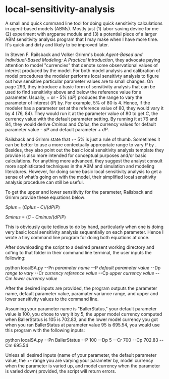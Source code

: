 local-sensitivity-analysis
==========================

A small and quick command line tool for doing quick sensitivity calculations in agent-based models (ABMs). Mostly just (1) labor-saving device for me (2) experiment with argparse module and (3) a potential piece of a larger ABM sensitivity analysis program that I may make when I have more time. It's quick and dirty and likely to be improved later.

In Steven F. Railsback and Volker Grimm's book *Agent-Based and Individual-Based Modeling: A Practical Introduction*, they advocate paying attention to model "currencies" that denote some observational values of interest produced by the model. For both model analysis and calibration of model procedures the modeler performs local sensitivty analysis to figure out how sensitive particular parameter values are to small changes. On page 293, they introduce a basic form of sensitivity analysis that can be used to find sensitivity above and below the reference value for a parameter. Usually, + or - 5% (*dP*) produces the range to vary the parameter of interest (*P*) by. For example, 5% of 80 is 4. Hence, if the modeler has a parameter set at the reference value of 80, they would vary it by 4 (76, 84). They would run it at the parameter value of 80 to get *C*, the currency value with the default parameter setting. By running it at 76 and 84, they would derive *Cminus* and *Cplus*, the currency values for default parameter value - *dP* and default parameter + *dP*.

Railsback and Grimm state that +- 5% is just a rule of thumb. Sometimes it can be better to use a more contextually appropriate range to vary *P* by . Besides, they also point out the basic local sensitivity analysis template they provide is also more intended for conceptual purposes and/or basic calculations. For anything more advanced, they suggest the analyst consult more sophisticated techniques in the ABM and simulation and modeling literatures. However, for doing some basic local sensitivity analysis to get a sense of what's going on with the model, their simplified local sensitivity analysis procedure can still be useful. 

To get the upper and lower sensitivity for the parameter, Railsback and Grimm provide these equations below:

*Splus* = (*Cplus* - *C*)/(*dP*/*P*)
 
*Sminus* = (*C* - *Cminus*/(*dP*/*P*)
 
This is obviously quite tedious to do by hand, particularly when one is doing very basic local sensitivity analysis sequentially on each parameter. Hence I wrote a tiny command line program for doing both equations at once. 

After downloading the script to a desired present working directory and cd'ing to that folder in their command line terminal, the user inputs the following:

python localSA.py --Pn *parameter name* --P *default parameter value* --Dp *range to vary* --Cr *currency reference value* --Cp *upper currency value* --Cm *lower currency value*

After the desired inputs are provided, the program outputs the parameter name, default parameter value, paramater variance range, and upper and lower sensitivity values to the command line. 

Assuming your parameter name is "BallerStatus," your default parameter value is 100, you chose to vary it by 5, the upper model currency computed when BallerStatus is 105 is 702.83, and the lower model currency you got when you ran BallerStatus at parameter value 95 is 695.54, you would use this program with the following inputs:

python localSA.py --Pn BallerStatus --P 100 --Dp 5 --Cr 700 --Cp 702.83 --Cm 695.54

Unless all desired inputs (name of your parameter, the default parameter value, the +- range you are varying your parameter by, model currency when the parameter is varied up, and model currency when the parameter is varied down) provided, the script will return errors. 
